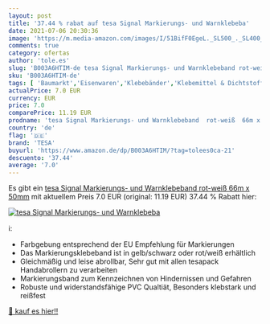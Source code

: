 ```yaml
---
layout: post
title: '37.44 % rabat auf tesa Signal Markierungs- und Warnklebeba'
date: 2021-07-06 20:30:36
image: 'https://m.media-amazon.com/images/I/51BifF0EgeL._SL500_._SL400_.jpg'
comments: true
category: ofertas
author: 'tole.es'
slug: 'B003A6HTIM-de tesa Signal Markierungs- und Warnklebeband rot-weiß 66m x...'
sku: 'B003A6HTIM-de'
tags: [ 'Baumarkt','Eisenwaren','Klebebänder','Klebemittel & Dichtstoffe','Paketbänder','tesa', ]
actualPrice: 7.0 EUR
currency: EUR
price: 7.0
comparePrice: 11.19 EUR
prodname: 'tesa Signal Markierungs- und Warnklebeband  rot-weiß  66m x 50mm'
country: 'de'
flag: '🇩🇪'
brand: 'TESA'
buyurl: 'https://www.amazon.de/dp/B003A6HTIM/?tag=tolees0ca-21'
descuento: '37.44'
average: '7.0'
---
```


Es gibt ein [tesa Signal Markierungs- und Warnklebeband  rot-weiß  66m x 50mm](https://www.amazon.de/dp/B003A6HTIM/?tag=tolees0ca-21) mit aktuellem Preis 7.0 EUR (original: 11.19 EUR) 37.44 % Rabatt hier:

[![tesa Signal Markierungs- und Warnklebeba](https://m.media-amazon.com/images/I/51BifF0EgeL._SL500_._SL400_.jpg)](https://www.amazon.de/dp/B003A6HTIM/?tag=tolees0ca-21)

ℹ️:

- Farbgebung entsprechend der EU Empfehlung für Markierungen
- Das Markierungsklebeband ist in gelb/schwarz oder rot/weiß erhältlich
- Gleichmäßig und leise abrollbar, Sehr gut mit allen tesapack Handabrollern zu verarbeiten
- Markierungsband zum Kennzeichnen von Hindernissen und Gefahren
- Robuste und widerstandsfähige PVC Qualtiät, Besonders klebstark und reißfest

[🛒 kauf es hier!!](https://www.amazon.de/dp/B003A6HTIM/?tag=tolees0ca-21)
